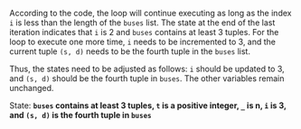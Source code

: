According to the code, the loop will continue executing as long as the index `i` is less than the length of the `buses` list. The state at the end of the last iteration indicates that `i` is 2 and `buses` contains at least 3 tuples. For the loop to execute one more time, `i` needs to be incremented to 3, and the current tuple `(s, d)` needs to be the fourth tuple in the `buses` list.

Thus, the states need to be adjusted as follows: `i` should be updated to 3, and `(s, d)` should be the fourth tuple in `buses`. The other variables remain unchanged.

State: **`buses` contains at least 3 tuples, `t` is a positive integer, `_` is n, `i` is 3, and `(s, d)` is the fourth tuple in `buses`**